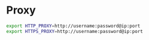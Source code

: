 # Proxy

```bash
export HTTP_PROXY=http://username:password@ip:port
export HTTPS_PROXY=http://username:password@ip:port
```
